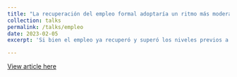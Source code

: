 ```yaml
---
title: "La recuperación del empleo formal adoptaría un ritmo más moderado"
collection: talks
permalink: /talks/empleo
date: 2023-02-05
excerpt: 'Si bien el empleo ya recuperó y superó los niveles previos a la pandemia, su calidad y productividad se han deteriorado por el avance de la informalidad. Aún está pendiente la recuperación de los puestos de trabajo formales, pero esta ralentizaría por las bajas expectativas de inversión privada.'

---
```


[View article here](https://semanaeconomica.com/economia-finanzas/macroeconomia/pobreza-en-aumento)
